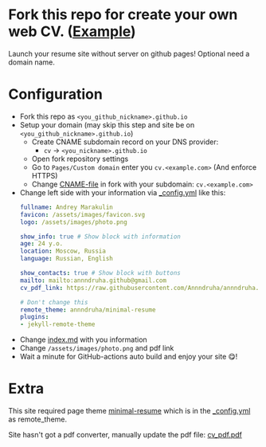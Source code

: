 # Fork this repo for create your own web CV. ([Example](https://cv.annndruha.space/))
Launch your resume site without server on github pages! Optional need a domain name.

# Configuration

* Fork this repo as `<you_github_nickname>.github.io`
* Setup your domain (may skip this step and site be on `<you_github_nickname>.github.io`)
  * Create CNAME subdomain record on your DNS provider:
    * `cv` -> `<you_nickname>.github.io`
  * Open fork repository settings
  * Go to `Pages/Custom domain` enter you `cv.<example.com>` (And enforce HTTPS)
  * Change [CNAME-file](https://github.com/annndruha/annndruha.github.io/blob/main/CNAME) in fork with your subdomain: `cv.<example.com>`
* Change left side with your information via [_config.yml](./_config.yml) like this:
  ```yaml
  fullname: Andrey Marakulin
  favicon: /assets/images/favicon.svg
  logo: /assets/images/photo.png
  
  show_info: true # Show block with information
  age: 24 y.o.
  location: Moscow, Russia
  language: Russian, English
  
  show_contacts: true # Show block with buttons
  mailto: mailto:annndruha.github@gmail.com
  cv_pdf_link: https://raw.githubusercontent.com/Annndruha/annndruha.github.io/main/pdf/cv_pdf.pdf
  
  # Don't change this
  remote_theme: annndruha/minimal-resume
  plugins:
  - jekyll-remote-theme
  ```
* Change [index.md](./index.md) with you information
* Change `/assets/images/photo.png` and pdf link
* Wait a minute for GitHub-actions auto build and enjoy your site 😋!


# Extra

This site required page theme [minimal-resume](https://github.com/Annndruha/minimal-resume) which is in the [_config.yml](./_config.yml) as remote_theme.

Site hasn't got a pdf converter, manually update the pdf file: [cv_pdf.pdf](./pdf/cv_pdf.pdf)
